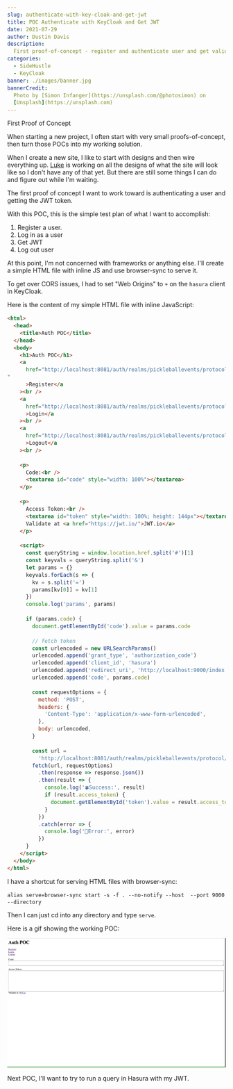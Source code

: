 ```yaml
---
slug: authenticate-with-key-cloak-and-get-jwt
title: POC Authenticate with KeyCloak and Get JWT
date: 2021-07-29
author: Dustin Davis
description:
  First proof-of-concept - register and authenticate user and get valid token.
categories:
  - SideHustle
  - KeyCloak
banner: ./images/banner.jpg
bannerCredit:
  Photo by [Simon Infanger](https://unsplash.com/@photosimon) on
  [Unsplash](https://unsplash.com)
---
```


First Proof of Concept

When starting a new project, I often start with very small proofs-of-concept,
then turn those POCs into my working solution.

When I create a new site, I like to start with designs and then wire everything
up. [Luke](https://www.lukelarsen.com/) is working on all the designs of what
the site will look like so I don't have any of that yet. But there are still
some things I can do and figure out while I'm waiting.

The first proof of concept I want to work toward is authenticating a user and
getting the JWT token.

With this POC, this is the simple test plan of what I want to accomplish:

1. Register a user.
1. Log in as a user
1. Get JWT
1. Log out user

At this point, I'm not concerned with frameworks or anything else. I'll create a
simple HTML file with inline JS and use browser-sync to serve it.

To get over CORS issues, I had to set "Web Origins" to `+` on the `hasura`
client in KeyCloak.

Here is the content of my simple HTML file with inline JavaScript:

```html
<html>
  <head>
    <title>Auth POC</title>
  </head>
  <body>
    <h1>Auth POC</h1>
    <a
      href="http://localhost:8081/auth/realms/pickleballevents/protocol/openid-connect/registrations?client_id=hasura&response_mode=fragment&response_type=code&redirect_uri=http://localhost:9000/index.html
"
      >Register</a
    ><br />
    <a
      href="http://localhost:8081/auth/realms/pickleballevents/protocol/openid-connect/auth?client_id=hasura&response_mode=fragment&response_type=code&login=true&redirect_uri=http://localhost:9000/index.html"
      >Login</a
    ><br />
    <a
      href="http://localhost:8081/auth/realms/pickleballevents/protocol/openid-connect/logout?redirect_uri=http://localhost:9000/index.html"
      >Logout</a
    ><br />

    <p>
      Code:<br />
      <textarea id="code" style="width: 100%"></textarea>
    </p>

    <p>
      Access Token:<br />
      <textarea id="token" style="width: 100%; height: 144px"></textarea>
      Validate at <a href="https://jwt.io/">JWT.io</a>
    </p>

    <script>
      const queryString = window.location.href.split('#')[1]
      const keyvals = queryString.split('&')
      let params = {}
      keyvals.forEach(s => {
        kv = s.split('=')
        params[kv[0]] = kv[1]
      })
      console.log('params', params)

      if (params.code) {
        document.getElementById('code').value = params.code

        // fetch token
        const urlencoded = new URLSearchParams()
        urlencoded.append('grant_type', 'authorization_code')
        urlencoded.append('client_id', 'hasura')
        urlencoded.append('redirect_uri', 'http://localhost:9000/index.html')
        urlencoded.append('code', params.code)

        const requestOptions = {
          method: 'POST',
          headers: {
            'Content-Type': 'application/x-www-form-urlencoded',
          },
          body: urlencoded,
        }

        const url =
          'http://localhost:8081/auth/realms/pickleballevents/protocol/openid-connect/token'
        fetch(url, requestOptions)
          .then(response => response.json())
          .then(result => {
            console.log('🍀Success:', result)
            if (result.access_token) {
              document.getElementById('token').value = result.access_token
            }
          })
          .catch(error => {
            console.log('👹Error:', error)
          })
      }
    </script>
  </body>
</html>
```

I have a shortcut for serving HTML files with browser-sync:

```shell
alias serve=browser-sync start -s -f . --no-notify --host  --port 9000 --directory
```

Then I can just cd into any directory and type `serve`.

Here is a gif showing the working POC:

![Demo](./images/demo.gif)

Next POC, I'll want to try to run a query in Hasura with my JWT.
